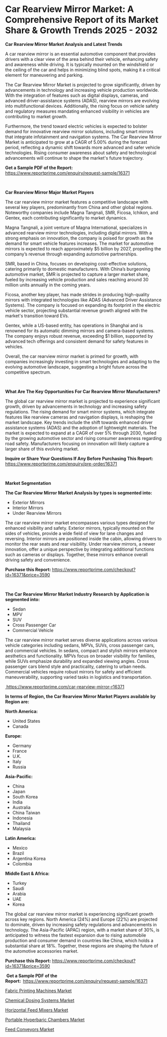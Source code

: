 <p><h1>Car Rearview Mirror Market: A Comprehensive Report of its Market Share & Growth Trends 2025 - 2032</h1></p><p><strong>Car Rearview Mirror Market Analysis and Latest Trends</strong></p>
<p><p>A car rearview mirror is an essential automotive component that provides drivers with a clear view of the area behind their vehicle, enhancing safety and awareness while driving. It is typically mounted on the windshield or the ceiling of the car and helps in minimizing blind spots, making it a critical element for maneuvering and parking.</p><p>The Car Rearview Mirror Market is projected to grow significantly, driven by advancements in technology and increasing vehicle production worldwide. With the integration of features such as digital displays, cameras, and advanced driver-assistance systems (ADAS), rearview mirrors are evolving into multifunctional devices. Additionally, the rising focus on vehicle safety and regulatory measures mandating enhanced visibility in vehicles are contributing to market growth.</p><p>Furthermore, the trend toward electric vehicles is expected to bolster demand for innovative rearview mirror solutions, including smart mirrors that integrate infotainment and navigation systems. The Car Rearview Mirror Market is anticipated to grow at a CAGR of 5.00% during the forecast period, reflecting a dynamic shift towards more advanced and safer vehicle technologies. Rising consumer awareness about safety and technological advancements will continue to shape the market's future trajectory.</p></p>
<p><strong>Get a Sample PDF of the Report:&nbsp;</strong> <a href="https://www.reportprime.com/enquiry/request-sample/16371?utm_campaign=3047&utm_medium=2&utm_source=Github&utm_content=ia&utm_term=17032025&utm_id=car-rearview-mirror">https://www.reportprime.com/enquiry/request-sample/16371</a></p>
<p>&nbsp;</p>
<p><strong>Car Rearview Mirror Major Market Players</strong></p>
<p><p>The car rearview mirror market features a competitive landscape with several key players, predominantly from China and other global regions. Noteworthy companies include Magna Tangnali, SMR, Ficosa, Ichikon, and Gentex, each contributing significantly to market dynamics.</p><p>Magna Tangnali, a joint venture of Magna International, specializes in advanced rearview mirror technologies, including digital mirrors. With a strong emphasis on innovation, the company is poised for growth as the demand for smart vehicle features increases. The market for automotive mirrors is expected to reach approximately $5 billion by 2027, propelling the company’s revenue through expanding automotive partnerships.</p><p>SMR, based in China, focuses on developing cost-effective solutions, catering primarily to domestic manufacturers. With China’s burgeoning automotive market, SMR is projected to capture a larger market share, fueled by increasing vehicle production and sales reaching around 30 million units annually in the coming years.</p><p>Ficosa, another key player, has made strides in producing high-quality mirrors with integrated technologies like ADAS (Advanced Driver Assistance Systems). The company is focused on expanding its footprint in the electric vehicle sector, projecting substantial revenue growth aligned with the market's transition toward EVs.</p><p>Gentex, while a US-based entity, has operations in Shanghai and is renowned for its automatic dimming mirrors and camera-based systems. The company enjoys robust revenue, exceeding $1 billion, supported by advanced tech offerings and consistent demand for safety features in vehicles.</p><p>Overall, the car rearview mirror market is primed for growth, with companies increasingly investing in smart technologies and adapting to the evolving automotive landscape, suggesting a bright future across the competitive spectrum.</p></p>
<p>&nbsp;</p>
<p><strong>What Are The Key Opportunities For Car Rearview Mirror Manufacturers?</strong></p>
<p><p>The global car rearview mirror market is projected to experience significant growth, driven by advancements in technology and increasing safety regulations. The rising demand for smart mirror systems, which integrate features like rearview cameras and navigation displays, is reshaping the market landscape. Key trends include the shift towards enhanced driver assistance systems (ADAS) and the adoption of lightweight materials. The market is expected to expand at a CAGR of over 5% through 2030, fueled by the growing automotive sector and rising consumer awareness regarding road safety. Manufacturers focusing on innovation will likely capture a larger share of this evolving market.</p></p>
<p><strong>Inquire or Share Your Questions If Any Before Purchasing This Report:</strong> <a href="https://www.reportprime.com/enquiry/pre-order/16371?utm_campaign=3047&utm_medium=2&utm_source=Github&utm_content=ia&utm_term=17032025&utm_id=car-rearview-mirror">https://www.reportprime.com/enquiry/pre-order/16371</a></p>
<p>&nbsp;</p>
<p><strong>Market Segmentation</strong></p>
<p><strong>The Car Rearview Mirror Market Analysis by types is segmented into:</strong></p>
<p><ul><li>Exterior Mirrors</li><li>Interior Mirrors</li><li>Under Rearview Mirrors</li></ul></p>
<p><p>The car rearview mirror market encompasses various types designed for enhanced visibility and safety. Exterior mirrors, typically mounted on the sides of vehicles, provide a wide field of view for lane changes and reversing. Interior mirrors are positioned inside the cabin, allowing drivers to monitor the rear seats and rear visibility. Under rearview mirrors, a newer innovation, offer a unique perspective by integrating additional functions such as cameras or displays. Together, these mirrors enhance overall driving safety and convenience.</p></p>
<p><strong>Purchase this Report:&nbsp;</strong><a href="https://www.reportprime.com/checkout?id=16371&price=3590&utm_campaign=3047&utm_medium=2&utm_source=Github&utm_content=ia&utm_term=17032025&utm_id=car-rearview-mirror">https://www.reportprime.com/checkout?id=16371&price=3590</a></p>
<p>&nbsp;</p>
<p><strong>The Car Rearview Mirror Market Industry Research by Application is segmented into:</strong></p>
<p><ul><li>Sedan</li><li>MPV</li><li>SUV</li><li>Cross Passenger Car</li><li>Commercial Vehicle</li></ul></p>
<p><p>The car rearview mirror market serves diverse applications across various vehicle categories including sedans, MPVs, SUVs, cross passenger cars, and commercial vehicles. In sedans, compact and stylish mirrors enhance aesthetics and functionality. MPVs focus on broader visibility for families, while SUVs emphasize durability and expanded viewing angles. Cross passenger cars blend style and practicality, catering to urban needs. Commercial vehicles require robust mirrors for safety and efficient maneuverability, supporting varied tasks in logistics and transportation.</p></p>
<p><a href="https://www.reportprime.com/car-rearview-mirror-r16371?utm_campaign=3047&utm_medium=2&utm_source=Github&utm_content=ia&utm_term=17032025&utm_id=car-rearview-mirror">&nbsp;https://www.reportprime.com/car-rearview-mirror-r16371</a></p>
<p><strong>In terms of Region, the Car Rearview Mirror Market Players available by Region are:</strong></p>
<p>
    <p> <strong> North America: </strong>
        <ul>
            <li>United States</li>
            <li>Canada</li>
        </ul>
        </p> 
    <p> <strong> Europe: </strong>
        <ul>
            <li>Germany</li>
            <li>France</li>
            <li>U.K.</li>
            <li>Italy</li>
            <li>Russia</li>
        </ul>
        </p> 
    <p> <strong> Asia-Pacific: </strong>
        <ul>
            <li>China</li>
            <li>Japan</li>
            <li>South Korea</li>
            <li>India</li>
            <li>Australia</li>
            <li>China Taiwan</li>
            <li>Indonesia</li>
            <li>Thailand</li>
            <li>Malaysia</li>
        </ul>
        </p> 
    <p> <strong> Latin America: </strong>
        <ul>
            <li>Mexico</li>
            <li>Brazil</li>
            <li>Argentina Korea</li>
            <li>Colombia</li>
        </ul>
        </p> 
    <p> <strong> Middle East & Africa: </strong>
        <ul>
            <li>Turkey</li>
            <li>Saudi</li>
            <li>Arabia</li>
            <li>UAE</li>
            <li>Korea</li>
        </ul>
    </p>
    </p>
<p><p>The global car rearview mirror market is experiencing significant growth across key regions. North America (24%) and Europe (22%) are projected to dominate, driven by increasing safety regulations and advancements in technology. The Asia-Pacific (APAC) region, with a market share of 30%, is anticipated to witness the fastest expansion due to rising automobile production and consumer demand in countries like China, which holds a substantial share at 18%. Together, these regions are shaping the future of the automotive accessories market.</p></p>
<p><strong>Purchase this Report: </strong><a href="https://www.reportprime.com/checkout?id=16371&price=3590&utm_campaign=3047&utm_medium=2&utm_source=Github&utm_content=ia&utm_term=17032025&utm_id=car-rearview-mirror">https://www.reportprime.com/checkout?id=16371&price=3590</a></p>
<p>&nbsp;<strong>Get a Sample PDF of the Report:&nbsp;&nbsp;</strong><a href="https://www.reportprime.com/enquiry/request-sample/16371?utm_campaign=3047&utm_medium=2&utm_source=Github&utm_content=ia&utm_term=17032025&utm_id=car-rearview-mirror">https://www.reportprime.com/enquiry/request-sample/16371</a></p>
<p><strong></strong></p>
<p><p><a href="https://www.linkedin.com/pulse/tracking-emerging-trends-fabric-printing-machines-market-projected-weude?utm_campaign=3047&utm_medium=2&utm_source=Github&utm_content=ia&utm_term=17032025&utm_id=car-rearview-mirror">Fabric Printing Machines Market</a></p><p><a href="https://www.linkedin.com/pulse/detailed-chemical-dosing-systems-market-analysis-2025-2032-gixbc?utm_campaign=3047&utm_medium=2&utm_source=Github&utm_content=ia&utm_term=17032025&utm_id=car-rearview-mirror">Chemical Dosing Systems Market</a></p><p><a href="https://www.linkedin.com/pulse/comprehensive-analysis-horizontal-feed-mixers-market-key-7lyoc?utm_campaign=3047&utm_medium=2&utm_source=Github&utm_content=ia&utm_term=17032025&utm_id=car-rearview-mirror">Horizontal Feed Mixers Market</a></p><p><a href="https://www.linkedin.com/pulse/portable-hyperbaric-chambers-market-global-share-23jte?utm_campaign=3047&utm_medium=2&utm_source=Github&utm_content=ia&utm_term=17032025&utm_id=car-rearview-mirror">Portable Hyperbaric Chambers Market</a></p><p><a href="https://www.linkedin.com/pulse/feed-conveyors-market-outlook-2025-2032-trends-size-projected-pqjuc?utm_campaign=3047&utm_medium=2&utm_source=Github&utm_content=ia&utm_term=17032025&utm_id=car-rearview-mirror">Feed Conveyors Market</a></p></p>
